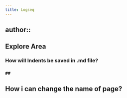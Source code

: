 ```yaml
---
title: Logseq
---
```


## author::
## Explore Area
### How will Indents be saved in .md file?
### `##`
## How i can change the name of page?
